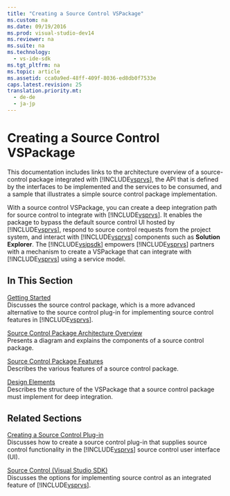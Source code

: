 ```yaml
---
title: "Creating a Source Control VSPackage"
ms.custom: na
ms.date: 09/19/2016
ms.prod: visual-studio-dev14
ms.reviewer: na
ms.suite: na
ms.technology: 
  - vs-ide-sdk
ms.tgt_pltfrm: na
ms.topic: article
ms.assetid: cca0a9ed-48ff-409f-8036-ed8db0f7533e
caps.latest.revision: 25
translation.priority.mt: 
  - de-de
  - ja-jp
---
```

# Creating a Source Control VSPackage
This documentation includes links to the architecture overview of a source-control package integrated with [!INCLUDE[vsprvs](../vs140/includes/vsprvs_md.md)], the API that is defined by the interfaces to be implemented and the services to be consumed, and a sample that illustrates a simple source control package implementation.  
  
 With a source control VSPackage, you can create a deep integration path for source control to integrate with [!INCLUDE[vsprvs](../vs140/includes/vsprvs_md.md)]. It enables the package to bypass the default source control UI hosted by [!INCLUDE[vsprvs](../vs140/includes/vsprvs_md.md)], respond to source control requests from the project system, and interact with [!INCLUDE[vsprvs](../vs140/includes/vsprvs_md.md)] components such as **Solution Explorer**. The [!INCLUDE[vsipsdk](../vs140/includes/vsipsdk_md.md)] empowers [!INCLUDE[vsprvs](../vs140/includes/vsprvs_md.md)] partners with a mechanism to create a VSPackage that can integrate with [!INCLUDE[vsprvs](../vs140/includes/vsprvs_md.md)] using a service model.  
  
## In This Section  
 [Getting Started](../vs140/Getting-Started-with-Source-Control-VSPackages.md)  
 Discusses the source control package, which is a more advanced alternative to the source control plug-in for implementing source control features in [!INCLUDE[vsprvs](../vs140/includes/vsprvs_md.md)].  
  
 [Source Control Package Architecture Overview](../vs140/Source-Control-VSPackage-Architecture.md)  
 Presents a diagram and explains the components of a source control package.  
  
 [Source Control Package Features](../vs140/Source-Control-VSPackage-Features.md)  
 Describes the various features of a source control package.  
  
 [Design Elements](../vs140/Source-Control-VSPackage-Design-Elements.md)  
 Describes the structure of the VSPackage that a source control package must implement for deep integration.  
  
## Related Sections  
 [Creating a Source Control Plug-in](../vs140/Creating-a-Source-Control-Plug-in.md)  
 Discusses how to create a source control plug-in that supplies source control functionality in the [!INCLUDE[vsprvs](../vs140/includes/vsprvs_md.md)] source control user interface (UI).  
  
 [Source Control (Visual Studio SDK)](../vs140/Source-Control.md)  
 Discusses the options for implementing source control as an integrated feature of [!INCLUDE[vsprvs](../vs140/includes/vsprvs_md.md)].